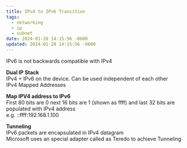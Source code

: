 ```yaml
---
title: IPv4 to IPv6 Transition
tags:
  - networking
  - ip
  - subnet
date: 2024-01-28 14:15:56 -0600
updated: 2024-01-28 14:15:56 -0600
---
```


IPv6 is not backwards compatible with IPv4

**Dual IP Stack**  
IPv4 + IPv6 on the device. Can be used independent of each other  
IPv4 Mapped Addresses

**Map IPV4 address to IPv6**  
First 80 bits are 0 next 16 bits are 1 (shown as ffff) and last 32 bits are populated with IPv4 address  
e.g. ::ffff:192.168.1.100

**Tunneling**  
IPv6 packets are encapsulated in IPv4 datagram  
Microsoft uses an special adapter called as Teredo to achieve Tunneling
